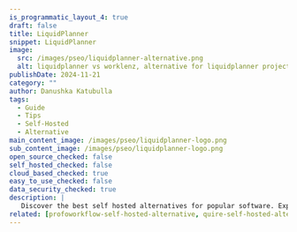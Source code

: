 ```yaml
---
is_programmatic_layout_4: true
draft: false
title: LiquidPlanner
snippet: LiquidPlanner
image:
  src: /images/pseo/liquidplanner-alternative.png
  alt: liquidplanner vs worklenz, alternative for liquidplanner project managemet tool, task management, resource management, productivity, self-hosted
publishDate: 2024-11-21
category: ""
author: Danushka Katubulla
tags:
  - Guide
  - Tips
  - Self-Hosted
  - Alternative
main_content_image: /images/pseo/liquidplanner-logo.png
sub_content_image: /images/pseo/liquidplanner-logo.png
open_source_checked: false
self_hosted_checked: false
cloud_based_checked: true
easy_to_use_checked: false
data_security_checked: true
description: |
   Discover the best self hosted alternatives for popular software. Explore our comprehensive guides and find the perfect solution for your needs today.
related: [profoworkflow-self-hosted-alternative, quire-self-hosted-alternative, ganttpro-self-hosted-alternative, jira-self-hosted-alternative]
---
```

